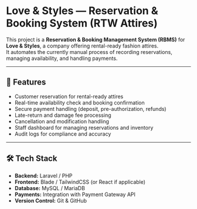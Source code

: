 # Love & Styles — Reservation & Booking System (RTW Attires)

This project is a **Reservation & Booking Management System (RBMS)** for  
**Love & Styles**, a company offering rental-ready fashion attires.  
It automates the currently manual process of recording reservations, managing availability, and handling payments.  

---

## 🚀 Features
- Customer reservation for rental-ready attires  
- Real-time availability check and booking confirmation  
- Secure payment handling (deposit, pre-authorization, refunds)  
- Late-return and damage fee processing  
- Cancellation and modification handling  
- Staff dashboard for managing reservations and inventory  
- Audit logs for compliance and accuracy  

---

## 🛠 Tech Stack
- **Backend:** Laravel / PHP  
- **Frontend:** Blade / TailwindCSS (or React if applicable)  
- **Database:** MySQL / MariaDB  
- **Payments:** Integration with Payment Gateway API  
- **Version Control:** Git & GitHub  

